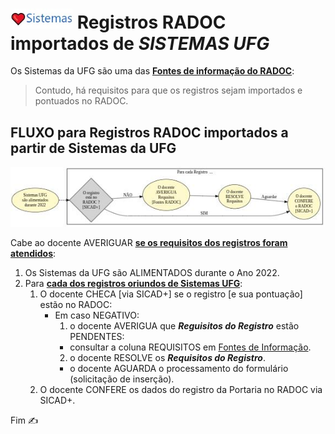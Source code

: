 # [<img src="../media/icon-sistemas.jpg" width=100>](./form-sistemas.md) Registros RADOC importados de <i>SISTEMAS UFG</i>

Os Sistemas da UFG são uma das <ins>**Fontes de informação do RADOC**</ins>:
> Contudo, há requisitos para que os registros sejam importados e pontuados no RADOC.

## FLUXO para Registros RADOC importados a partir de Sistemas da UFG

[<img src="../media/fluxo-sistemas.jpg" width="750">](#fluxo-para-registros-radoc-importados-a-partir-de-sistemas-da-ufg)

Cabe ao docente AVERIGUAR <ins>**se os requisitos dos registros foram atendidos**</ins>:
1. Os Sistemas da UFG são ALIMENTADOS durante o Ano 2022.
1. Para <ins>**cada dos registros oriundos de Sistemas UFG**</ins>:
   1. O docente CHECA [via SICAD+] se o registro [e sua pontuação] estão no RADOC:
      - Em caso NEGATIVO:
        1. o docente AVERIGUA que <i>**Reguisitos do Registro**</i> estão PENDENTES:
          - consultar a coluna REQUISITOS em [Fontes de Informação](https://cercomp.ufg.br/p/mapeamento-sicad).
        2. o docente RESOLVE os <i>**Requisitos do Registro**</i>.
        - o docente AGUARDA o processamento do formulário (solicitação de inserção).
   1. O docente CONFERE os dados do registro da Portaria no RADOC via SICAD+.

Fim &#9997;
